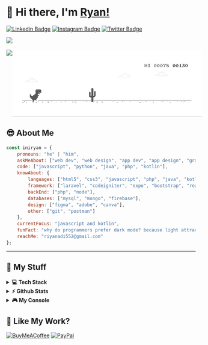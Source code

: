 # 👋 Hi there, I'm [Ryan!](https://github.com/iniryan/)

[![Linkedin Badge](https://img.shields.io/badge/-LinkedIn-0e76a8?style=flat-square&logo=Linkedin&logoColor=white)](https://www.linkedin.com/in/ryanadisaputra)
[![Instagram Badge](https://img.shields.io/badge/-Instagram-e4405f?style=flat-square&logo=Instagram&logoColor=white)](https://instagram.com/iniryanaja/)
[![Twitter Badge](https://img.shields.io/badge/-Twitter-00acee?style=flat-square&logo=Twitter&logoColor=white)](https://twitter.com/miegelass0000)

[![](https://visitcount.itsvg.in/api?id=iniryan&icon=5&color=0)](https://visitcount.itsvg.in)

<div style="display: flex; flex-direction: row;">
    <img height="180em" src="https://media.giphy.com/media/Cmr1OMJ2FN0B2/giphy.gif" />
    <img height="180em" src="https://github.com/iniryan/iniryan/blob/main/dino.gif" />
</div>

## 😎 About Me

```javascript
const iniryan = {
    pronouns: "he" | "him",
    askMeAbout: ["web dev", "web design", "app dev", "app design", "graphic design"],
    code: ["javascript", "python", "java", "php", "kotlin"],
    knowAbout: {
        languages: ["html5", "css3", "javascript", "php", "java", "kotlin", "python"],
        framework: ["laravel", "codeigniter", "expo", "bootstrap", "react"],
        backEnd: ["php", "node"],
        databases: ["mysql", "mongo", "firebase"],
        design: ["figma", "adobe", "canva"],
        other: ["git", "postman"]
    },
    currentFocus: "javascript and kotlin",
    funFact: "why do programmers prefer dark mode? because light attracts bugs!",
    reachMe: "riyanadi552@gmail.com"
};
```
---
## 🎠 My Stuff
<details>
  <summary><b>💻 Tech Stack</b></summary>
  <br />
  
![Java](https://img.shields.io/badge/java-%23ED8B00.svg?style=for-the-badge&logo=openjdk&logoColor=white) ![JavaScript](https://img.shields.io/badge/javascript-%23323330.svg?style=for-the-badge&logo=javascript&logoColor=%23F7DF1E) ![HTML5](https://img.shields.io/badge/html5-%23E34F26.svg?style=for-the-badge&logo=html5&logoColor=white) ![Kotlin](https://img.shields.io/badge/kotlin-%237F52FF.svg?style=for-the-badge&logo=kotlin&logoColor=white) ![CSS3](https://img.shields.io/badge/css3-%231572B6.svg?style=for-the-badge&logo=css3&logoColor=white) ![PHP](https://img.shields.io/badge/php-%23777BB4.svg?style=for-the-badge&logo=php&logoColor=white) ![Code-Igniter](https://img.shields.io/badge/CodeIgniter-%23EF4223.svg?style=for-the-badge&logo=codeIgniter&logoColor=white) ![Expo](https://img.shields.io/badge/expo-1C1E24?style=for-the-badge&logo=expo&logoColor=#D04A37) ![Express.js](https://img.shields.io/badge/express.js-%23404d59.svg?style=for-the-badge&logo=express&logoColor=%2361DAFB) ![jQuery](https://img.shields.io/badge/jquery-%230769AD.svg?style=for-the-badge&logo=jquery&logoColor=white) ![Laravel](https://img.shields.io/badge/laravel-%23FF2D20.svg?style=for-the-badge&logo=laravel&logoColor=white) ![NPM](https://img.shields.io/badge/NPM-%23CB3837.svg?style=for-the-badge&logo=npm&logoColor=white) ![NodeJS](https://img.shields.io/badge/node.js-6DA55F?style=for-the-badge&logo=node.js&logoColor=white) ![React](https://img.shields.io/badge/react-%2320232a.svg?style=for-the-badge&logo=react&logoColor=%2361DAFB) ![React Native](https://img.shields.io/badge/react_native-%2320232a.svg?style=for-the-badge&logo=react&logoColor=%2361DAFB) ![Strapi](https://img.shields.io/badge/strapi-%232E7EEA.svg?style=for-the-badge&logo=strapi&logoColor=white) ![Apache](https://img.shields.io/badge/apache-%23D42029.svg?style=for-the-badge&logo=apache&logoColor=white) ![MySQL](https://img.shields.io/badge/mysql-%2300000f.svg?style=for-the-badge&logo=mysql&logoColor=white) ![MongoDB](https://img.shields.io/badge/MongoDB-%234ea94b.svg?style=for-the-badge&logo=mongodb&logoColor=white) ![GIT](https://img.shields.io/badge/Git-fc6d26?style=for-the-badge&logo=git&logoColor=white) ![Postman](https://img.shields.io/badge/Postman-FF6C37?style=for-the-badge&logo=postman&logoColor=white) ![Adobe](https://img.shields.io/badge/adobe-%23FF0000.svg?style=for-the-badge&logo=adobe&logoColor=white) ![Figma](https://img.shields.io/badge/figma-%23F24E1E.svg?style=for-the-badge&logo=figma&logoColor=white) ![Canva](https://img.shields.io/badge/Canva-%2300C4CC.svg?style=for-the-badge&logo=Canva&logoColor=white) 

</details>

<details>
   <summary><b>⚡ Github Stats</b></summary> 
  <br />
  <img height="180em" src="https://github-readme-streak-stats.herokuapp.com/?user=iniryan&theme=vision-friendly-dark&hide_border=false" /> 
  <!-- <img height="180em" src="https://github-readme-stats.vercel.app/api?username=iniryan&theme=vision-friendly-dark&show_icons=true&hide_border=true&count_private=true&include_all_commits=true" /> -->
  <img height="180em" src="https://github-readme-stats.vercel.app/api/top-langs/?username=iniryan&theme=vision-friendly-dark&exclude_repo=KNN-Image-Classification&show_icons=true&hide_border=false&layout=compact&langs_count=8"/>
</details>

<details>
  <br />
  <summary><b>🎮 My Console</b></summary>
  	<ul>
  	    <li><b>OS:</b> Windows 11 Home Single Language</li>
	    <li><b>Laptop: </b> ASUS Vivobook M1403QA</li>
  	    <li><b>Browser: </b> Chrome & Microsoft Edge</li>
	    <li><b>Code Editor:</b> Visual Studio Code, Android Studio</li>
 	    <li><b>Other Tools:</b> Postman, Notion, Git</li>
	</ul>
</details>


## 🍵 Like My Work?
[![BuyMeACoffee](https://img.shields.io/badge/Buy%20Me%20a%20Coffee-ffdd00?style=for-the-badge&logo=buy-me-a-coffee&logoColor=black)](https://www.buymeacoffee.com/ryanadi) [![PayPal](https://img.shields.io/badge/PayPal-00457C?style=for-the-badge&logo=paypal&logoColor=white)](https://www.paypal.me/RyanAdi031202) 
